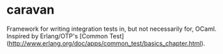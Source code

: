 caravan
=======

Framework for writing integration tests in, but not necessarily for, OCaml.
Inspired by Erlang/OTP's [Common Test] (http://www.erlang.org/doc/apps/common_test/basics_chapter.html).
